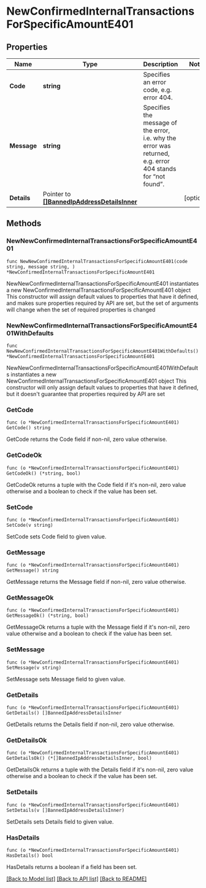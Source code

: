 # NewConfirmedInternalTransactionsForSpecificAmountE401

## Properties

Name | Type | Description | Notes
------------ | ------------- | ------------- | -------------
**Code** | **string** | Specifies an error code, e.g. error 404. | 
**Message** | **string** | Specifies the message of the error, i.e. why the error was returned, e.g. error 404 stands for “not found”. | 
**Details** | Pointer to [**[]BannedIpAddressDetailsInner**](BannedIpAddressDetailsInner.md) |  | [optional] 

## Methods

### NewNewConfirmedInternalTransactionsForSpecificAmountE401

`func NewNewConfirmedInternalTransactionsForSpecificAmountE401(code string, message string, ) *NewConfirmedInternalTransactionsForSpecificAmountE401`

NewNewConfirmedInternalTransactionsForSpecificAmountE401 instantiates a new NewConfirmedInternalTransactionsForSpecificAmountE401 object
This constructor will assign default values to properties that have it defined,
and makes sure properties required by API are set, but the set of arguments
will change when the set of required properties is changed

### NewNewConfirmedInternalTransactionsForSpecificAmountE401WithDefaults

`func NewNewConfirmedInternalTransactionsForSpecificAmountE401WithDefaults() *NewConfirmedInternalTransactionsForSpecificAmountE401`

NewNewConfirmedInternalTransactionsForSpecificAmountE401WithDefaults instantiates a new NewConfirmedInternalTransactionsForSpecificAmountE401 object
This constructor will only assign default values to properties that have it defined,
but it doesn't guarantee that properties required by API are set

### GetCode

`func (o *NewConfirmedInternalTransactionsForSpecificAmountE401) GetCode() string`

GetCode returns the Code field if non-nil, zero value otherwise.

### GetCodeOk

`func (o *NewConfirmedInternalTransactionsForSpecificAmountE401) GetCodeOk() (*string, bool)`

GetCodeOk returns a tuple with the Code field if it's non-nil, zero value otherwise
and a boolean to check if the value has been set.

### SetCode

`func (o *NewConfirmedInternalTransactionsForSpecificAmountE401) SetCode(v string)`

SetCode sets Code field to given value.


### GetMessage

`func (o *NewConfirmedInternalTransactionsForSpecificAmountE401) GetMessage() string`

GetMessage returns the Message field if non-nil, zero value otherwise.

### GetMessageOk

`func (o *NewConfirmedInternalTransactionsForSpecificAmountE401) GetMessageOk() (*string, bool)`

GetMessageOk returns a tuple with the Message field if it's non-nil, zero value otherwise
and a boolean to check if the value has been set.

### SetMessage

`func (o *NewConfirmedInternalTransactionsForSpecificAmountE401) SetMessage(v string)`

SetMessage sets Message field to given value.


### GetDetails

`func (o *NewConfirmedInternalTransactionsForSpecificAmountE401) GetDetails() []BannedIpAddressDetailsInner`

GetDetails returns the Details field if non-nil, zero value otherwise.

### GetDetailsOk

`func (o *NewConfirmedInternalTransactionsForSpecificAmountE401) GetDetailsOk() (*[]BannedIpAddressDetailsInner, bool)`

GetDetailsOk returns a tuple with the Details field if it's non-nil, zero value otherwise
and a boolean to check if the value has been set.

### SetDetails

`func (o *NewConfirmedInternalTransactionsForSpecificAmountE401) SetDetails(v []BannedIpAddressDetailsInner)`

SetDetails sets Details field to given value.

### HasDetails

`func (o *NewConfirmedInternalTransactionsForSpecificAmountE401) HasDetails() bool`

HasDetails returns a boolean if a field has been set.


[[Back to Model list]](../README.md#documentation-for-models) [[Back to API list]](../README.md#documentation-for-api-endpoints) [[Back to README]](../README.md)



